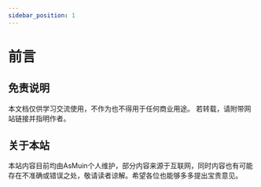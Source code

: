 ```yaml
---
sidebar_position: 1
---
```

 # 前言
 ## 免责说明
 本文档仅供学习交流使用，不作为也不得用于任何商业用途。
 若转载，请附带网站链接并指明作者。

 ## 关于本站
 本站内容目前均由AsMuin个人维护，部分内容来源于互联网，同时内容也有可能存在不准确或错误之处，敬请读者谅解。希望各位也能够多多提出宝贵意见。